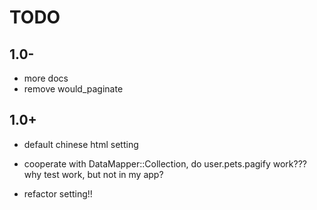# TODO

## 1.0-

* more docs
* remove would_paginate

## 1.0+

* default chinese html setting
* cooperate with DataMapper::Collection,
  do user.pets.pagify work???
  why test work, but not in my app?

* refactor setting!!
